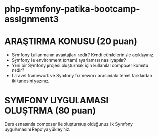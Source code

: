 

# php-symfony-patika-bootcamp-assignment3

#	ARAŞTIRMA KONUSU (20 puan)
- Symfony kullanmanın avantajları nedir? Kendi cümlelerinizle açıklayınız.
- Symfony ile environment (ortam) ayarlaması nasıl yapılır?
- Yeni bir Symfony projesi oluşturmak için kullanılar composer komutu nedir?
- Laravel framework ve Symfony framework arasındaki temel farklardan iki tanesini yazınız.


#	SYMFONY UYGULAMASI OLUŞTRMA (80 puan)
Ders esnasında composer ile oluşturmuş olduğunuz ilk Symfony uygulamasını Repo’ya yükleyiniz.
